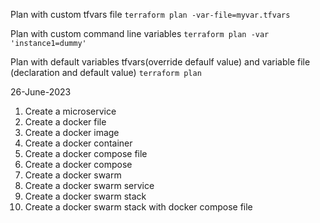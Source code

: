 Plan with custom tfvars file
`terraform plan -var-file=myvar.tfvars`

Plan with custom command line variables
`terraform plan -var 'instance1=dummy'`

Plan with default variables tfvars(override defaulf value) and variable file (declaration and default value)
`terraform plan`




26-June-2023

1. Create a microservice
2. Create a docker file
3. Create a docker image
4. Create a docker container
5. Create a docker compose file
6. Create a docker compose
7. Create a docker swarm
8. Create a docker swarm service
9. Create a docker swarm stack
10. Create a docker swarm stack with docker compose file